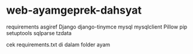 # web-ayamgeprek-dahsyat

requirements
asgiref
Django
django-tinymce
mysql
mysqlclient
Pillow
pip
setuptools
sqlparse
tzdata

cek requirements.txt
 di dalam folder ayam
